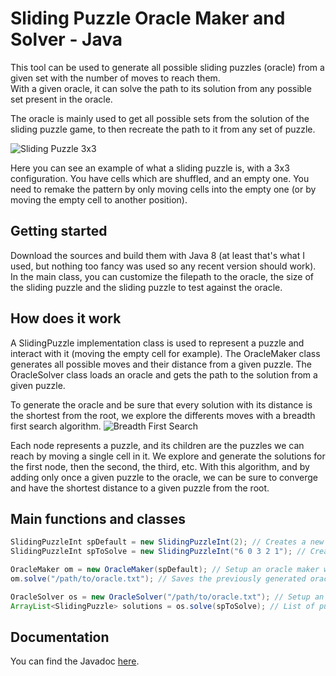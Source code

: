 # Sliding Puzzle Oracle Maker and Solver - Java
This tool can be used to generate all possible sliding puzzles (oracle) from a given set with the number of moves to reach them.  
With a given oracle, it can solve the path to its solution from any possible set present in the oracle.

The oracle is mainly used to get all possible sets from the solution of the sliding puzzle game, to then recreate the path to it from any set of puzzle.

![Sliding Puzzle 3x3](https://upload.wikimedia.org/wikipedia/commons/a/a5/Batgirl.gif)

Here you can see an example of what a sliding puzzle is, with a 3x3 configuration. You have cells which are shuffled, and an empty one. You need to remake the pattern by only moving cells into the empty one (or by moving the empty cell to another position).
## Getting started
Download the sources and build them with Java 8 (at least that's what I used, but nothing too fancy was used so any recent version should work). In the main class, you can customize the filepath to the oracle, the size of the sliding puzzle and the sliding puzzle to test against the oracle.

## How does it work
A SlidingPuzzle implementation class is used to represent a puzzle and interact with it (moving the empty cell for example).
The OracleMaker class generates all possible moves and their distance from a given puzzle.
The OracleSolver class loads an oracle and gets the path to the solution from a given puzzle.

To generate the oracle and be sure that every solution with its distance is the shortest from the root, we explore the differents moves with a breadth first search algorithm.
![Breadth First Search](https://upload.wikimedia.org/wikipedia/commons/thumb/3/33/Breadth-first-tree.svg/2560px-Breadth-first-tree.svg.png)

Each node represents a puzzle, and its children are the puzzles we can reach by moving a single cell in it.
We explore and generate the solutions for the first node, then the second, the third, etc. With this algorithm, and by adding only once a given puzzle to the oracle, we can be sure to converge and have the shortest distance to a given puzzle from the root.

## Main functions and classes

```java
SlidingPuzzleInt spDefault = new SlidingPuzzleInt(2); // Creates a new default 3x3 puzzle. Defaults are the solution of the game for the given size.
SlidingPuzzleInt spToSolve = new SlidingPuzzleInt("6 0 3 2 1"); // Creates a new puzzle with a distance of 6 from its root (only useful if you need it, but the oracle uses it intensely, and it needs to be here) and with 0 (empty cell) 3 2 1 as values from top left to bottom right.

OracleMaker om = new OracleMaker(spDefault); // Setup an oracle maker with a default 2x2 puzzle as root.
om.solve("/path/to/oracle.txt"); // Saves the previously generated oracle to the file.

OracleSolver os = new OracleSolver("/path/to/oracle.txt"); // Setup an oracle solver with an oracle file.
ArrayList<SlidingPuzzle> solutions = os.solve(spToSolve); // List of puzzles to go through to reach the solution of the oracle.
```

## Documentation
You can find the Javadoc [here](https://thibaultnocchi.github.io/InsaRennes-S6-AI/SlidingPuzzleOracle/doc/).
